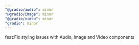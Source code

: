```yaml
---
"@gradio/audio": minor
"@gradio/image": minor
"@gradio/video": minor
"gradio": minor
---
```


feat:Fix styling issues with Audio, Image and Video components
